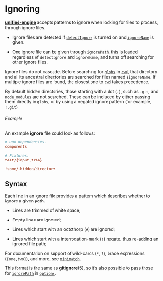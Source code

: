 # Ignoring

<!--lint disable heading-increment no-duplicate-headings-->

[**unified-engine**][api] accepts patterns to ignore when looking for
files to process, through ignore files.

*   Ignore files are detected if [`detectIgnore`][detect-ignore]
    is turned on and [`ignoreName`][ignore-name] is given.

*   One ignore file can be given through [`ignorePath`][ignore-path],
    this is loaded regardless of `detectIgnore` and `ignoreName`,
    and turns off searching for other ignore files.

Ignore files do not cascade.  Before searching for [`globs`][globs] in
[`cwd`][cwd], that directory and all its ancestral directories are
searched for files named `$ignoreName`.  If multiple ignore files are
found, the closest one to `cwd` takes precedence.

By default hidden directories, those starting with a dot (`.`), such as
`.git`, and `node_modules` are not searched.  These can be included by
either passing them directly in `globs`, or by using a negated ignore
pattern (for example, `!.git`).

###### Example

An example **ignore** file could look as follows:

```ini
# Duo dependencies.
components

# Fixtures.
test/{input,tree}

!some/.hidden/directory
```

## Syntax

Each line in an ignore file provides a pattern which describes whether
to ignore a given path.

*   Lines are trimmed of white space;

*   Empty lines are ignored;

*   Lines which start with an octothorp (`#`) are ignored;

*   Lines which start with a interrogation-mark (`!`) negate, thus re-adding
    an ignored file path;

For documentation on support of wild-cards (`*`, `?`), brace expressions
(`{one,two}`), and more, see [`minimatch`][minimatch].

This format is the same as **gitignore**(5), so it’s also possible to
pass those for [`ignorePath`][ignore-path] in [`options`][options].

<!-- Definitions -->

[api]: ../readme.md#api

[minimatch]: https://github.com/isaacs/minimatch

[options]: options.md#options

[cwd]: options.md#optionscwd

[globs]: options.md#optionsglobs

[detect-ignore]: options.md#optionsdetectignore

[ignore-name]: options.md#optionsignorename

[ignore-path]: options.md#optionsignorepath
